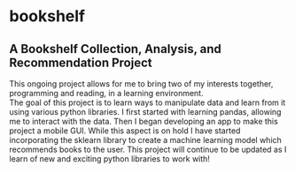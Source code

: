 # bookshelf

## A Bookshelf Collection, Analysis, and Recommendation Project

This ongoing project allows for me to bring two of my interests together, programming and reading, in a learning environment. <br />
The goal of this project is to learn ways to manipulate data and learn from it using various python libraries. I first started with learning pandas, allowing me to interact with the data. Then I began developing an app to make this project a mobile GUI. While this aspect is on hold I have started incorporating the sklearn library to create a machine learning model which recommends books to the user. This project will continue to be updated as I learn of new and exciting python libraries to work with!
